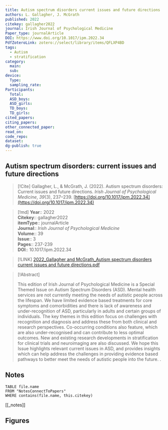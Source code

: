```yaml
---
title: Autism spectrum disorders current issues and future directions
authors: L. Gallagher, J. McGrath
published: 2022
citekey: gallagher2022
journal: Irish Journal of Psychological Medicine
Paper_type: journalArticle
DOI: https://www.doi.org/10.1017/ipm.2022.34
PdfZoteroLink: zotero://select/library/items/QFLXP4BD
tags:
  - Autism
  - stratification
category:
  main: 
  sub: 
device:
  Type: 
  sampling_rate: 
Participants:
  Total: 
  ASD_boys: 
  ASD_girls: 
  TD_boys: 
  TD_girls: 
cited_papers: 
citing_papers: 
other_connected_paper: 
read_on: 
code_repo: 
dataset: 
dg-publish: true
---
```


## Autism spectrum disorders: current issues and future directions

> [!Cite]
> Gallagher, L., & McGrath, J. (2022). Autism spectrum disorders: Current issues and future directions. _Irish Journal of Psychological Medicine_, _39_(3), 237–239. [https://doi.org/10.1017/ipm.2022.34](https://doi.org/10.1017/ipm.2022.34)


>[!md]
> **Year**:: 2022   
> **Citekey**:: gallagher2022  
> **itemType**:: journalArticle  
> **Journal**:: *Irish Journal of Psychological Medicine*  
> **Volume**:: 39  
> **Issue**:: 3   
> **Pages**:: 237-239  
> **DOI**:: 10.1017/ipm.2022.34    

> [!LINK] 
> [2022_Gallagher and McGrath_Autism spectrum disorders current issues and future directions.pdf](zotero://select/library/items/9U4LS45I)

> [!Abstract]
>
> This edition of Irish Journal of Psychological Medicine is a Special Themed Issue on Autism Spectrum Disorders (ASD). Mental health services are not currently meeting the needs of autistic people across the lifespan. We have limited evidence based treatments for core symptoms and comorbidities and there is lack of awareness and under-recognition of ASD, particularly in adults and certain groups of individuals. The key themes in this edition focus on challenges with recognition and diagnosis and address these from both clinical and research perspectives. Co-occurring conditions also feature, which are also under-recognised and can contribute to less optimal outcomes. New and existing research developments in stratification for clinical trials and neuroimaging are also discussed. We hope this Issue highlights relevant current issues in ASD, and provides insights which can help address the challenges in providing evidence based pathways to better meet the needs of autistic people into the future.
>.
> 


## Notes

```dataview 
TABLE file.name 
FROM "NotesConnectToPapers" 
WHERE contains(file.name, this.citekey)
```

[[_notes]]

## Figures

